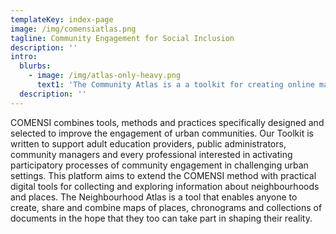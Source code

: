 ```yaml
---
templateKey: index-page
image: /img/comensiatlas.png
tagline: Community Engagement for Social Inclusion
description: ''
intro:
  blurbs:
    - image: /img/atlas-only-heavy.png
      text1: 'The Community Atlas is a a toolkit for creating online maps. '
  description: ''
---
```

COMENSI combines tools, methods and practices specifically designed and selected to improve the engagement of urban communities. Our Toolkit is written to support adult education providers, public administrators, community managers and every professional interested in activating participatory processes of community engagement in challenging urban settings. This platform aims to extend the COMENSI method with practical digital tools for collecting and exploring information about neighbourhoods and places. The Neighbourhood Atlas is a tool that enables anyone to create, share and combine maps of places, chronograms and  collections of documents in the hope that they too can take part in shaping their reality.
